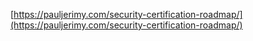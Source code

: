 
[https://pauljerimy.com/security-certification-roadmap/](https://pauljerimy.com/security-certification-roadmap/)